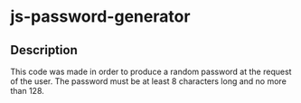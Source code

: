 # js-password-generator

## Description 
This code was made in order to produce a random password at the request of the user. The password must be at least 8 characters long and no more than 128. 
